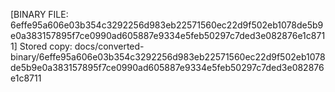 [BINARY FILE: 6effe95a606e03b354c3292256d983eb22571560ec22d9f502eb1078de5b9e0a383157895f7ce0990ad605887e9334e5feb50297c7ded3e082876e1c8711]
Stored copy: docs/converted-binary/6effe95a606e03b354c3292256d983eb22571560ec22d9f502eb1078de5b9e0a383157895f7ce0990ad605887e9334e5feb50297c7ded3e082876e1c8711
